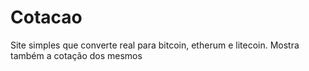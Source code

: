 # Cotacao
Site simples que converte real para bitcoin, etherum e litecoin.
Mostra também a cotação dos mesmos

